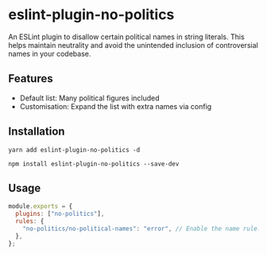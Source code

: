 # eslint-plugin-no-politics

An ESLint plugin to disallow certain political names in string literals. This helps maintain neutrality and avoid the unintended inclusion of controversial names in your codebase.


## Features
- Default list: Many political figures included
- Customisation: Expand the list with extra names via config

## Installation
`yarn add eslint-plugin-no-politics -d`

`npm install eslint-plugin-no-politics --save-dev`

## Usage
```javascript
module.exports = {
  plugins: ["no-politics"], 
  rules: {
    "no-politics/no-political-names": "error", // Enable the name rule. You may also prefer "warning"
  },
};
```
